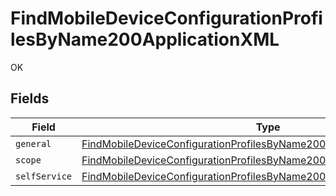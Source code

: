 # FindMobileDeviceConfigurationProfilesByName200ApplicationXML

OK


## Fields

| Field                                                                                                                                                                         | Type                                                                                                                                                                          | Required                                                                                                                                                                      | Description                                                                                                                                                                   |
| ----------------------------------------------------------------------------------------------------------------------------------------------------------------------------- | ----------------------------------------------------------------------------------------------------------------------------------------------------------------------------- | ----------------------------------------------------------------------------------------------------------------------------------------------------------------------------- | ----------------------------------------------------------------------------------------------------------------------------------------------------------------------------- |
| `general`                                                                                                                                                                     | [FindMobileDeviceConfigurationProfilesByName200ApplicationXMLGeneral](../../models/operations/findmobiledeviceconfigurationprofilesbyname200applicationxmlgeneral.md)         | :heavy_minus_sign:                                                                                                                                                            | N/A                                                                                                                                                                           |
| `scope`                                                                                                                                                                       | [FindMobileDeviceConfigurationProfilesByName200ApplicationXMLScope](../../models/operations/findmobiledeviceconfigurationprofilesbyname200applicationxmlscope.md)             | :heavy_minus_sign:                                                                                                                                                            | N/A                                                                                                                                                                           |
| `selfService`                                                                                                                                                                 | [FindMobileDeviceConfigurationProfilesByName200ApplicationXMLSelfService](../../models/operations/findmobiledeviceconfigurationprofilesbyname200applicationxmlselfservice.md) | :heavy_minus_sign:                                                                                                                                                            | N/A                                                                                                                                                                           |